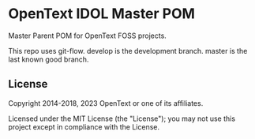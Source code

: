 # OpenText IDOL Master POM

Master Parent POM for OpenText FOSS projects.

This repo uses git-flow. develop is the development branch. master is the last known good branch.

## License

Copyright 2014-2018, 2023 OpenText or one of its affiliates.

Licensed under the MIT License (the "License"); you may not use this project except in compliance with the License.
